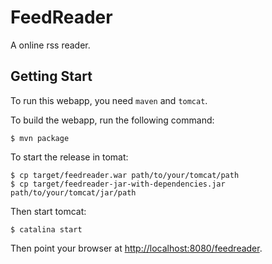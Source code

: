 FeedReader
============
A online rss reader.

Getting Start
-----------------
To run this webapp, you need `maven` and `tomcat`.

To build the webapp, run the following command:

    $ mvn package

To start the release in tomat:

    $ cp target/feedreader.war path/to/your/tomcat/path
    $ cp target/feedreader-jar-with-dependencies.jar path/to/your/tomcat/jar/path

Then start tomcat:
       
    $ catalina start

Then point your browser at [http://localhost:8080/feedreader](http://localhost:8080/feedreader).
